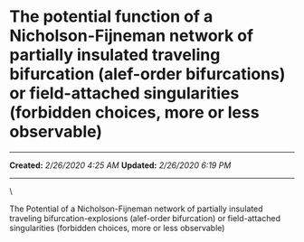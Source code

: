 The potential function of a Nicholson-Fijneman network of partially insulated traveling bifurcation (alef-order bifurcations) or field-attached singularities (forbidden choices, more or less observable)
==========================================================================================================================================================================================================

  -------------- ---------------------
  **Created:**   *2/26/2020 4:25 AM*
  **Updated:**   *2/26/2020 6:19 PM*
  -------------- ---------------------

\

The Potential of a Nicholson-Fijneman network of partially insulated
traveling bifurcation-explosions (alef-order bifurcation) or
field-attached singularities (forbidden choices, more or less
observable)

 

